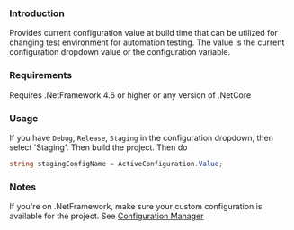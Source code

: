 ### Introduction

Provides current configuration value at build time that can be utilized for changing test environment for automation testing. The value is the current configuration dropdown value or the configuration variable.

### Requirements
Requires .NetFramework 4.6 or higher or any version of .NetCore

### Usage

If you have `Debug`, `Release`, `Staging` in the configuration dropdown, then select 'Staging'. Then build the project. Then do

```csharp
string stagingConfigName = ActiveConfiguration.Value;
```

### Notes

If you're on .NetFramework, make sure your custom configuration is available for the project.
See [Configuration Manager](https://docs.microsoft.com/en-us/visualstudio/ide/how-to-create-and-edit-configurations)
